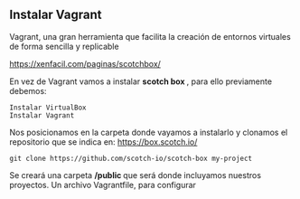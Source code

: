 ## Instalar Vagrant
Vagrant, una gran herramienta que facilita la creación de entornos virtuales de forma sencilla y replicable

https://xenfacil.com/paginas/scotchbox/

En vez de Vagrant vamos a instalar <strong>scotch box </strong>, para ello previamente debemos:

	Instalar VirtualBox
	Instalar Vagrant
      
Nos posicionamos en la carpeta donde vayamos a instalarlo y clonamos el repositorio que se indica en: https://box.scotch.io/

	git clone https://github.com/scotch-io/scotch-box my-project

Se creará una carpeta <b>/public </b> que será donde incluyamos nuestros proyectos.
Un archivo Vagrantfile, para configurar
